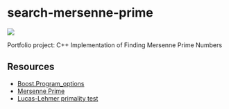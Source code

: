 # search-mersenne-prime

![](https://github.com/vppiet/search-mersenne-prime/actions/workflows/pipeline.yml/badge.svg)

Portfolio project: C++ Implementation of Finding Mersenne Prime Numbers

## Resources

- [Boost.Program_options](https://www.boost.org/doc/libs/1_84_0/doc/html/program_options.html)
- [Mersenne Prime](https://en.wikipedia.org/wiki/Mersenne_prime)
- [Lucas-Lehmer primality test](https://en.wikipedia.org/wiki/Lucas%E2%80%93Lehmer_primality_test)
